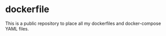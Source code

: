 # dockerfile
This is a public repository to place all my dockerfiles and docker-compose YAML files.

